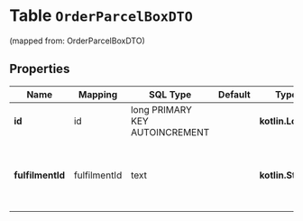 
# Table `OrderParcelBoxDTO`
(mapped from: OrderParcelBoxDTO)

## Properties
Name | Mapping | SQL Type | Default | Type | Description | Notes
---- | ------- | -------- | ------- | ---- | ----------- | -----
**id** | id | long PRIMARY KEY AUTOINCREMENT |  | **kotlin.Long** | Идентификатор грузоместа. |  [optional]
**fulfilmentId** | fulfilmentId | text |  | **kotlin.String** | Идентификатор грузового места в информационной системе магазина. |  [optional]




